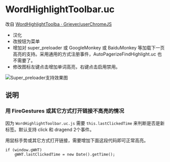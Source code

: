 WordHighlightToolbar.uc
=======================

改自 [WordHighlightToolba · Griever/userChromeJS](https://github.com/Griever/userChromeJS/tree/master/WordHighlightToolbar)

 - 汉化
 - 改按钮为菜单
 - 增加对 super_preloader 或 GoogleMonkey 或 BaiduMonkey 等加载下一页高亮的支持。采用通用的方式注册事件，AutoPagerizeFindHighlight.uc 也不需要了。
 - 修改图标左键点击增加单词高亮，右键点击启用禁用。

![Super_preloader支持效果图](WordHighlightToolbar.uc.png)

说明
----

### 用 FireGestures 或其它方式打开链接不高亮的情况

因为 `WordHighlightToolbar.uc.js` 需要 `this.lastClickedTime` 来判断是否是新标签。默认支持 click 和 dragend 2个事件。

用鼠标手势或其它方式打开链接，需要增加下面这段代码即可正常高亮。

    if (window.gWHT)
        gWHT.lastClickedTime = new Date().getTime();